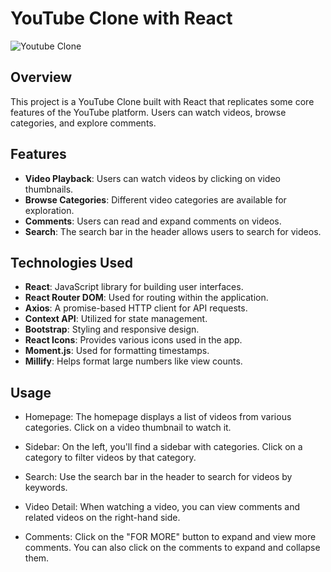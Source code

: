 # YouTube Clone with React

![Youtube Clone](./public/screen.gif)

## Overview

This project is a YouTube Clone built with React that replicates some core features of the YouTube platform. Users can watch videos, browse categories, and explore comments.

## Features

- **Video Playback**: Users can watch videos by clicking on video thumbnails.
- **Browse Categories**: Different video categories are available for exploration.
- **Comments**: Users can read and expand comments on videos.
- **Search**: The search bar in the header allows users to search for videos.

## Technologies Used

- **React**: JavaScript library for building user interfaces.
- **React Router DOM**: Used for routing within the application.
- **Axios**: A promise-based HTTP client for API requests.
- **Context API**: Utilized for state management.
- **Bootstrap**: Styling and responsive design.
- **React Icons**: Provides various icons used in the app.
- **Moment.js**: Used for formatting timestamps.
- **Millify**: Helps format large numbers like view counts.

## Usage

* Homepage: The homepage displays a list of videos from various categories. Click on a video thumbnail to watch it.

* Sidebar: On the left, you'll find a sidebar with categories. Click on a category to filter videos by that category.

* Search: Use the search bar in the header to search for videos by keywords.

* Video Detail: When watching a video, you can view comments and related videos on the right-hand side.

* Comments: Click on the "FOR MORE" button to expand and view more comments. You can also click on the comments to expand and collapse them.